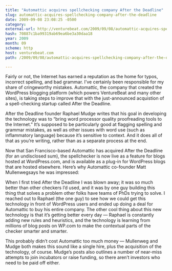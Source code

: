 ```yaml
---
title: "Automattic acquires spellchecking company After the Deadline"
slug: automattic-acquires-spellchecking-company-after-the-deadline
date: 2009-09-08 23:08:25 -0500
category: 
external-url: http://venturebeat.com/2009/09/08/automattic-acquires-spellchecking-company-after-the-deadline/
hash: 70887c1ba99319ab69ea6be3a30daa18
year: 2009
month: 09
scheme: http
host: venturebeat.com
path: /2009/09/08/automattic-acquires-spellchecking-company-after-the-deadline/

---
```


Fairly or not, the Internet has earned a reputation as the home for typos, incorrect spelling, and bad grammar. I’ve certainly been responsible for my share of cringeworthy mistakes. Automattic, the company that created the WordPress blogging platform (which powers VentureBeat and many other sites), is taking steps to improve that with the just-announced acquistion of a spell-checking startup called After the Deadline.

After the Deadline founder Raphael Mudge writes that his goal in developing the technology was to “bring word processor quality proofreading tools to the Internet.” It’s supposed to be particularly good at flagging spelling and grammar mistakes, as well as other issues with word use (such as inflammatory language) because it’s sensitive to context. And it does all of that as you’re writing, rather than as a separate process at the end.

Now that San Francisco-based Automattic has acquired After the Deadline (for an undisclosed sum), the spellchecker is now live as a feature for blogs hosted at WordPress.com, and is available as a plug-in for WordPress blogs that are hosted elsewhere. Here’s why Automattic co-founder Matt Mullenwegsays he was impressed:

When I first tried After the Deadline I was blown away; it was so much better than other checkers I’d used, and it was by one guy building this thing that solves a problem other folks have teams of PhDs trying to solve. I reached out to Raphael (the one guy) to see how we could get this technology in front of WordPress users and ended up doing a deal for Automattic to buy his entire company. The other cool thing about this new technology is that it’s getting better every day — Raphael is constantly adding new rules and heuristics, and the technology is learning from millions of blog posts on WP.com to make the contextual parts of the checker smarter and smarter.

This probably didn’t cost Automattic too much money — Mullenweg and Mudge both makes this sound like a single hire, plus the acquisition of the technology, of course. Mudge’s posts also outlines a number of near-miss attempts to join incubators or raise funding, so there aren’t investors who need to be paid off either.





    

